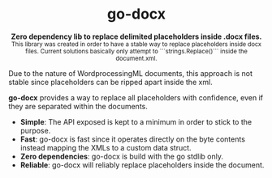 <h1 align="center">go-docx</h1>
<p align="center">
<b>Zero dependency lib to replace delimited placeholders inside .docx files.</b><br/>
<sub>
   This library was created in order to have a stable way to replace placeholders inside docx files.
   Current solutions basically only attempt to ```strings.Replace()``` inside the document.xml.
   
   Due to the nature of WordprocessingML documents, this approach is not stable since
   placeholders can be ripped apart inside the xml.
   
   **go-docx** provides a way to replace all placeholders with confidence, even
   if they are separated within the documents.
</sub>
</p>

* **Simple**: The API exposed is kept to a minimum in order to stick to the purpose.
* **Fast**: go-docx is fast since it operates directly on the byte contents instead mapping the XMLs to a custom data struct.
* **Zero dependencies**: go-docx is build with the go stdlib only.
* **Reliable**: go-docx will reliably replace placeholders inside the document.